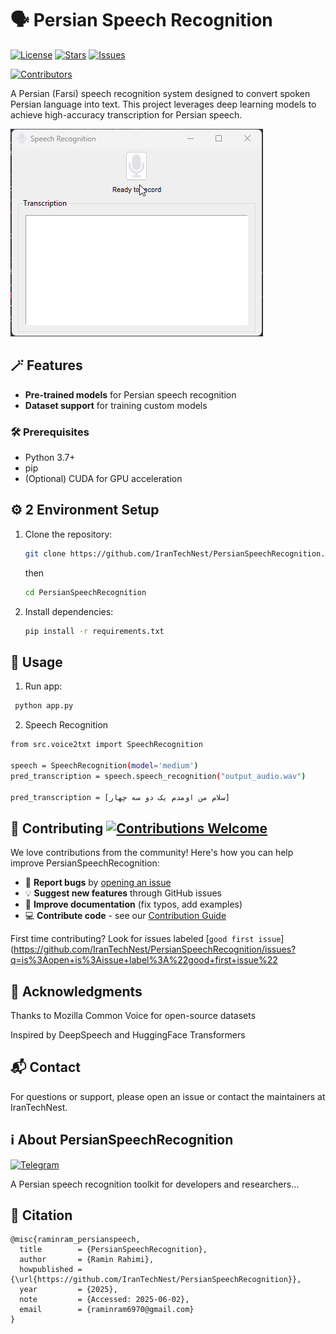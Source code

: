 # 🗣️ Persian Speech Recognition

[![License](https://img.shields.io/github/license/IranTechNest/PersianSpeechRecognition)](LICENSE)
[![Stars](https://img.shields.io/github/stars/IranTechNest/PersianSpeechRecognition)](https://github.com/IranTechNest/PersianSpeechRecognition/stargazers)
[![Issues](https://img.shields.io/github/issues/IranTechNest/PersianSpeechRecognition)](https://github.com/IranTechNest/PersianSpeechRecognition/issues)

[![Contributors](https://img.shields.io/github/contributors/IranTechNest/PersianSpeechRecognition)](https://github.com/IranTechNest/PersianSpeechRecognition/graphs/contributors)

A Persian (Farsi) speech recognition system designed to convert spoken Persian language into text. This project leverages deep learning models to achieve high-accuracy transcription for Persian speech.

![alt text](data/ezgif-72c76af537cad5.gif)
## 🪄 Features

- **Pre-trained models** for Persian speech recognition
- **Dataset support** for training custom models

### 🛠️ Prerequisites
- Python 3.7+
- pip
- (Optional) CUDA for GPU acceleration

## ⚙️ 2 Environment Setup
1. Clone the repository:
   ```bash
   git clone https://github.com/IranTechNest/PersianSpeechRecognition.git 
   ```
    then 

   ```bash
   cd PersianSpeechRecognition
    ```
2. Install dependencies:

    ```bash
    pip install -r requirements.txt 
    ```

## 🚀 Usage
1. Run app:

```bash
 python app.py
```
2. Speech Recognition
 ``` bash
from src.voice2txt import SpeechRecognition

speech = SpeechRecognition(model='medium')
pred_transcription = speech.speech_recognition("output_audio.wav") 

pred_transcription = [سلام من اومدم یک دو سه چهار]
```

## 🤝 Contributing [![Contributions Welcome](https://img.shields.io/badge/contributions-welcome-brightgreen.svg?style=flat)](https://github.com/IranTechNest/PersianSpeechRecognition/issues)


We love contributions from the community! Here's how you can help improve PersianSpeechRecognition:

- 🐛 **Report bugs** by [opening an issue](https://github.com/IranTechNest/PersianSpeechRecognition/issues)
- 💡 **Suggest new features** through GitHub issues
- 📝 **Improve documentation** (fix typos, add examples)
- 💻 **Contribute code** - see our [Contribution Guide](CONTRIBUTING.md)

First time contributing? Look for issues labeled [`good first issue`](https://github.com/IranTechNest/PersianSpeechRecognition/issues?q=is%3Aopen+is%3Aissue+label%3A%22good+first+issue%22


## 🙏 Acknowledgments
Thanks to Mozilla Common Voice for open-source datasets

Inspired by DeepSpeech and HuggingFace Transformers

## 📬 Contact
For questions or support, please open an issue or contact the maintainers at IranTechNest.

## ℹ️ About PersianSpeechRecognition

[![Telegram](https://img.shields.io/badge/Join-Telegram%20Group-blue?logo=telegram)](https://t.me/+Cfc8CgrtIfRmNzRk)

A Persian speech recognition toolkit for developers and researchers...
## 📌 Citation
``` 
@misc{raminram_persianspeech,
  title        = {PersianSpeechRecognition},
  author       = {Ramin Rahimi},
  howpublished = {\url{https://github.com/IranTechNest/PersianSpeechRecognition}},
  year         = {2025},
  note         = {Accessed: 2025-06-02},
  email        = {raminram6970@gmail.com}
}

